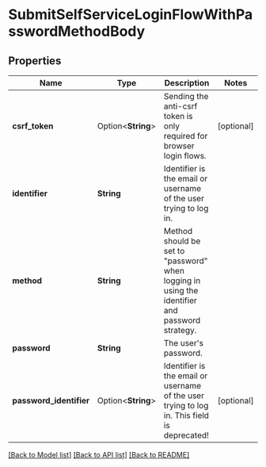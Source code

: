 # SubmitSelfServiceLoginFlowWithPasswordMethodBody

## Properties

Name | Type | Description | Notes
------------ | ------------- | ------------- | -------------
**csrf_token** | Option<**String**> | Sending the anti-csrf token is only required for browser login flows. | [optional]
**identifier** | **String** | Identifier is the email or username of the user trying to log in. | 
**method** | **String** | Method should be set to \"password\" when logging in using the identifier and password strategy. | 
**password** | **String** | The user's password. | 
**password_identifier** | Option<**String**> | Identifier is the email or username of the user trying to log in. This field is deprecated! | [optional]

[[Back to Model list]](../README.md#documentation-for-models) [[Back to API list]](../README.md#documentation-for-api-endpoints) [[Back to README]](../README.md)


